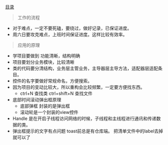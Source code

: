 [目录](mySUMMARY.md)

> 工作的流程
- 对于难点，一定不要死磕，要绕过，做好记录，已保证进度。
- 周六日要攻克难点，上班时间保证进度。这样比较有效率。
> 应用的原理
- 学项目要做到 功能清晰，结构明确
- 项目要划分业务模块，比较清晰
- 类的代码要分清结构，业务层主管业务，主导器层主导方法，适配器层适配条目。
- 控件的名字要做好常规命名，方便搜索。
- 因为项目的变动比较大，所以重构会比较频繁，一定要方便找东西。
    - ctrl+N 查找类  ctrl+shift+N 查找文件
- 底部时间滚动弹出框原理
    - 底部弹框 封装的是弹出框
    - 滚动轮是一个封装的view控件
- Handle 是在开启子线程访问网络的时候，子线程和主线程进行通讯和传递数据的类。
- 弹出框提示的文字有点问题 toast前总是有仓库端。 把清单文件中的label去掉就可以了